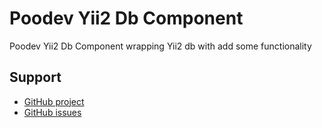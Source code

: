 Poodev Yii2 Db Component
===============================

Poodev Yii2 Db Component wrapping Yii2 db with add some functionality



Support
-------
* [GitHub project](https://github.com/poodev/yii2-db)
* [GitHub issues](https://github.com/poodev/yii2-db/issues)
